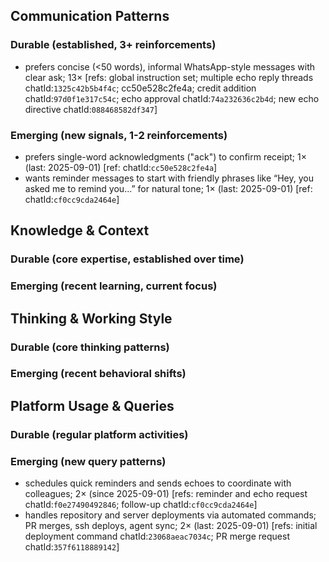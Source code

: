 ## Communication Patterns
### Durable (established, 3+ reinforcements)
- prefers concise (<50 words), informal WhatsApp-style messages with clear ask; 13× [refs: global instruction set; multiple echo reply threads chatId:`1325c42b5b4f4c`; cc50e528c2fe4a; credit addition chatId:`97d0f1e317c54c`; echo approval chatId:`74a232636c2b4d`; new echo directive chatId:`088468582df347`]

### Emerging (new signals, 1-2 reinforcements)
- prefers single-word acknowledgments ("ack") to confirm receipt; 1× (last: 2025-09-01) [ref: chatId:`cc50e528c2fe4a`]
- wants reminder messages to start with friendly phrases like “Hey, you asked me to remind you...” for natural tone; 1× (last: 2025-09-01) [ref: chatId:`cf0cc9cda2464e`]

## Knowledge & Context
### Durable (core expertise, established over time)

### Emerging (recent learning, current focus)

## Thinking & Working Style
### Durable (core thinking patterns)

### Emerging (recent behavioral shifts)

## Platform Usage & Queries
### Durable (regular platform activities)

### Emerging (new query patterns)
- schedules quick reminders and sends echoes to coordinate with colleagues; 2× (since 2025-09-01) [refs: reminder and echo request chatId:`f0e27490492846`; follow-up chatId:`cf0cc9cda2464e`]
- handles repository and server deployments via automated commands; PR merges, ssh deploys, agent sync; 2× (last: 2025-09-01) [refs: initial deployment command chatId:`23068aeac7034c`; PR merge request chatId:`357f6118889142`]